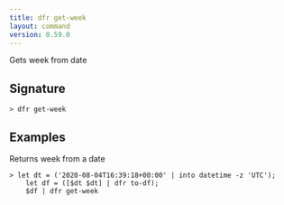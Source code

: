 ```yaml
---
title: dfr get-week
layout: command
version: 0.59.0
---
```


Gets week from date

## Signature

```> dfr get-week ```

## Examples

Returns week from a date
```shell
> let dt = ('2020-08-04T16:39:18+00:00' | into datetime -z 'UTC');
    let df = ([$dt $dt] | dfr to-df);
    $df | dfr get-week
```
